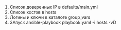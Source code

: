 1. Список доверенных IP в defaults/main.yml
2. Список хостов в hosts
3. Логины и ключи в каталоге group_vars
4. ЗАпуск ansible-playbook  playbook.yaml  -i hosts  -vD